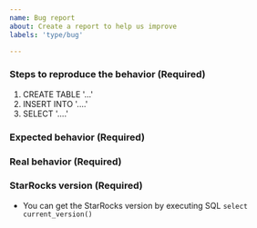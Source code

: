 ```yaml
---
name: Bug report
about: Create a report to help us improve
labels: 'type/bug'

---
```


<!-- (At least include the following, feel free to add if you have more content) -->

### Steps to reproduce the behavior (Required)
1. CREATE TABLE '...'
2. INSERT INTO '....'
3. SELECT  '....'

### Expected behavior (Required)

### Real behavior (Required)

### StarRocks version (Required)
 - You can get the StarRocks version by executing SQL `select current_version()`
